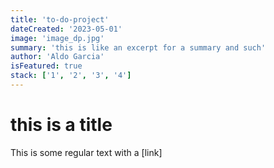 ```yaml
---
title: 'to-do-project'
dateCreated: '2023-05-01'
image: 'image_dp.jpg'
summary: 'this is like an excerpt for a summary and such'
author: 'Aldo Garcia'
isFeatured: true
stack: ['1', '2', '3', '4']
---
```


# this is a title

This is some regular text with a [link]
